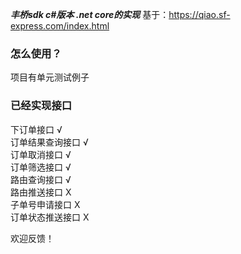 ***丰桥sdk c#版本 .net core的实现***
基于：https://qiao.sf-express.com/index.html

###  怎么使用？
项目有单元测试例子

###  已经实现接口
下订单接口                  √  <br/>
订单结果查询接口			√  <br/>
订单取消接口				√  <br/>
订单筛选接口				√  <br/>
路由查询接口				√  <br/>
路由推送接口				X  <br/>
子单号申请接口				X  <br/>
订单状态推送接口			X  <br/>

欢迎反馈！